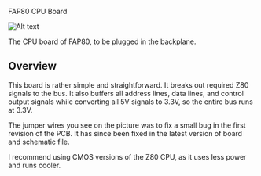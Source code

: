 FAP80 CPU Board

![Alt text](http://i.imgur.com/HIG0wyL.jpg)

The CPU board of FAP80, to be plugged in the backplane.

## Overview

This board is rather simple and straightforward. It breaks out required Z80 signals to the bus. It also buffers all address lines, data lines, and control output signals while converting all 5V signals to 3.3V, so the entire bus runs at 3.3V.

The jumper wires you see on the picture was to fix a small bug in the first revision of the PCB. It has since been fixed in the latest version of board and schematic file.

I recommend using CMOS versions of the Z80 CPU, as it uses less power and runs cooler.